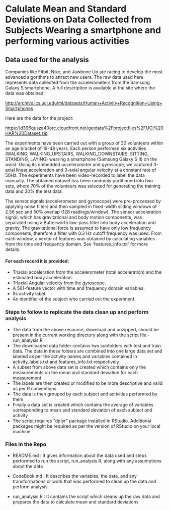 Calulate Mean and Standard Deviations on Data Collected from Subjects Wearing a smartphone and performing various activities
==========================================================================

## Data used for the analysis

Companies like Fitbit, Nike, and Jawbone Up are racing to develop the most advanced algorithms to attract new users. The raw data used here represents data collected from the accelerometers from the Samsung Galaxy S smartphone. A full description is available at the site where the data was obtained: 

http://archive.ics.uci.edu/ml/datasets/Human+Activity+Recognition+Using+Smartphones 

Here are the data for the project: 

https://d396qusza40orc.cloudfront.net/getdata%2Fprojectfiles%2FUCI%20HAR%20Dataset.zip 

The experiments have been carried out with a group of 30 volunteers within an age bracket of 19-48 years. Each person performed six activities (WALKING, WALKING_UPSTAIRS, WALKING_DOWNSTAIRS, SITTING, STANDING, LAYING) wearing a smartphone (Samsung Galaxy S II) on the waist. Using its embedded accelerometer and gyroscope, we captured 3-axial linear acceleration and 3-axial angular velocity at a constant rate of 50Hz. The experiments have been video-recorded to label the data manually. The obtained dataset has been randomly partitioned into two sets, where 70% of the volunteers was selected for generating the training data and 30% the test data. 

The sensor signals (accelerometer and gyroscope) were pre-processed by applying noise filters and then sampled in fixed-width sliding windows of 2.56 sec and 50% overlap (128 readings/window). The sensor acceleration signal, which has gravitational and body motion components, was separated using a Butterworth low-pass filter into body acceleration and gravity. The gravitational force is assumed to have only low frequency components, therefore a filter with 0.3 Hz cutoff frequency was used. From each window, a vector of features was obtained by calculating variables from the time and frequency domain. See 'features_info.txt' for more details. 

#### For each record it is provided:

- Triaxial acceleration from the accelerometer (total acceleration) and the estimated body acceleration.
- Triaxial Angular velocity from the gyroscope. 
- A 561-feature vector with time and frequency domain variables. 
- Its activity label. 
- An identifier of the subject who carried out the experiment.

### Steps to follow to replicate the data clean up and perform analysis

* The data from the above resource, download and unzipped, should be present in the current working directory along with the script file - run_analysis.R
* The downloaded data folder contains two subfolders with test and train data. The data in these folders are combined into one large data set and labeled as per the activity names and variables contained in activity_labels.txt and features_info.txt respectively
* A subset from above data set is created which contains only the measurements on the mean and standard deviation for each measurement
* The labels are then created or modified to be more descriptive and valid as per R conventions
* The data is then grouped by each subject and activities performed by them
* Finally a data set is created which contains the average of variables corresponding to mean and standard deviation of each subject and activity
* The script requires "dplyr" package installed in RStudio. Additional packages might be required as per the version of RStudio on your local machine


### Files in the Repo

* README.md : It gives information about the data used and steps performed to run the script, run_analysis.R, along with any assumptions about the data 

* CodeBook.md : It describes the variables, the data, and any transformations or work that was performed to clean up the data and perform analysis

* run_analysis.R : It contains the script which cleans up the raw data and prepares the data to calculate mean and standard deviations
